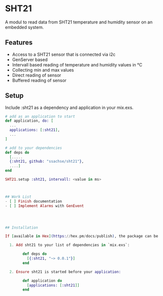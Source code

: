 # SHT21

A modul to read data from SHT21 temperature and humidity sensor on an
embedded system.

## Features
* Access to a SHT21 sensor that is connected via i2c
* GenServer based
* Intervall based reading of temperature and humidity values in °C
* Collecting min and max values
* Direct reading of sensor
* Buffered reading of sensor

## Setup

Include :sht21 as a dependency and application in your mix.exs.

```elixir
# add as an application to start
def application, do: [
  ...
  applications: [:sht21],
  ...
]

# add to your dependencies
def deps do
  [.....
  {:sht21, github: "ssachse/sht21"},
  ....]
end
```

```elixir
SHT21.setup :sht21, intervall: <value in ms>  



## Work List
- [ ] Finish documentation
- [ ] Implement Alarms with GenEvent




## Installation

If [available in Hex](https://hex.pm/docs/publish), the package can be installed as:

  1. Add sht21 to your list of dependencies in `mix.exs`:

        def deps do
          [{:sht21, "~> 0.0.1"}]
        end

  2. Ensure sht21 is started before your application:

        def application do
          [applications: [:sht21]]
        end

